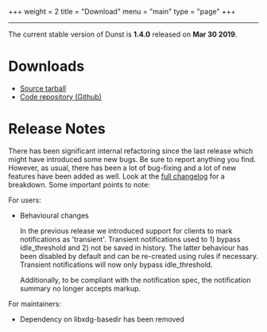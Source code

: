 +++
weight = 2
title = "Download"
menu = "main"
type = "page"
+++
***

The current stable version of Dunst is **1.4.0** released on **Mar 30 2019**.

# Downloads

* [Source tarball](https://github.com/dunst-project/dunst/archive/v1.4.0.tar.gz)
* [Code repository (Github)](https://github.com/dunst-project/dunst)

# Release Notes

There has been significant internal refactoring since the last release which
might have introduced some new bugs. Be sure to report anything you find.
However, as usual, there has been a lot of bug-fixing and a lot of new features
have been added as well. Look at the [full changelog](/changelog/) for a breakdown.
Some important points to note:

For users:

* Behavioural changes

    In the previous release we introduced support for clients to mark
    notifications as 'transient'. Transient notifications used to 1) bypass
    idle_threshold and 2) not be saved in history.
    The latter behaviour has been disabled by default and can be re-created using
    rules if necessary. Transient notifications will now only bypass
    idle_threshold.

    Additionally, to be compliant with the notification spec, the notification
    summary no longer accepts markup.

For maintainers:

* Dependency on libxdg-basedir has been removed


